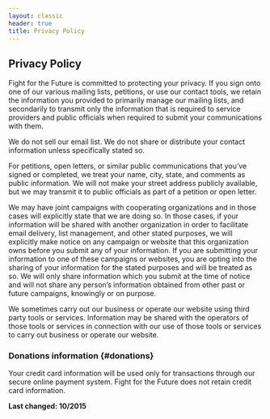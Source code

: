 ```yaml
---
layout: classic
header: true
title: Privacy Policy
---
```


## Privacy Policy

Fight for the Future is committed to protecting your privacy. If you sign onto one of our various mailing lists, petitions, or use our contact tools, we retain the information you provided to primarily manage our mailing lists, and secondarily to transmit only the information that is required to service providers and public officials when required to submit your communications with them.

We do not sell our email list. We do not share or distribute your contact information unless specifically stated so.

For petitions, open letters, or similar public communications that you’ve signed or completed, we treat your name, city, state, and comments as public information. We will not make your street address publicly available, but we may transmit it to public officials as part of a petition or open letter.

We may have joint campaigns with cooperating organizations and in those cases will explicitly state that we are doing so. In those cases, if your information will be shared with another organization in order to facilitate email delivery, list management, and other stated purposes, we will explicitly make notice on any campaign or website that this organization owns before you submit any of your information. If you are submitting your information to one of these campaigns or websites, you are opting into the sharing of your information for the stated purposes and will be treated as so. We will only share information which you submit at the time of notice and will not share any person’s information obtained from other past or future campaigns, knowingly or on purpose.

We sometimes carry out our business or operate our website using third party tools or services. Information may be shared with the operators of those tools or services in connection with our use of those tools or services to carry out business or operate our website.

### Donations information                                           {#donations}

Your credit card information will be used only for transactions through our secure online payment system. Fight for the Future does not retain credit card information.

**Last changed: 10/2015**


